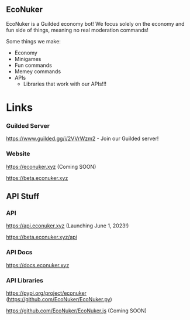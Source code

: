 ## EcoNuker

EcoNuker is a Guilded economy bot! We focus solely on the economy and fun side of things, meaning no real moderation commands!

Some things we make:
- Economy
- Minigames
- Fun commands
- Memey commands
- APIs
    - Libraries that work with our APIs!!!

# Links
### Guilded Server
https://www.guilded.gg/i/2VVrWzm2 - Join our Guilded server!

### Website
https://econuker.xyz (Coming SOON)

https://beta.econuker.xyz

## API Stuff
### API
https://api.econuker.xyz (Launching June 1, 2023!)

https://beta.econuker.xyz/api

### API Docs
https://docs.econuker.xyz

### API Libraries
https://pypi.org/project/econuker (https://github.com/EcoNuker/EcoNuker.py)

https://github.com/EcoNuker/EcoNuker.js (Coming SOON)
